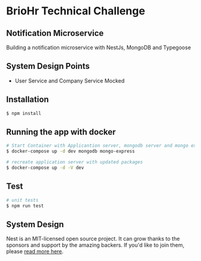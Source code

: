 # BrioHr Technical Challenge

## Notification Microservice

Building a notification microservice with NestJs, MongoDB and Typegoose

## System Design Points

- User Service and Company Service Mocked

## Installation

```bash
$ npm install
```

## Running the app with docker

```bash
# Start Container with Applicantion server, mongodb server and mongo express
$ docker-compose up -d dev mongodb mongo-express

# recreate application server with updated packages
$ docker-compose up -d -V dev
```

## Test

```bash
# unit tests
$ npm run test
```

## System Design

Nest is an MIT-licensed open source project. It can grow thanks to the sponsors and support by the amazing backers. If you'd like to join them, please [read more here](https://docs.nestjs.com/support).

